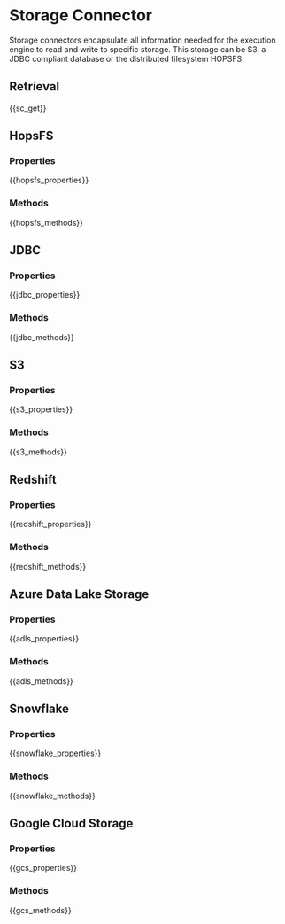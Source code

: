 # Storage Connector

Storage connectors encapsulate all information needed for the execution engine
to read and write to specific storage. This storage can be S3, a JDBC compliant
database or the distributed filesystem HOPSFS.

## Retrieval

{{sc_get}}

## HopsFS

### Properties

{{hopsfs_properties}}

### Methods

{{hopsfs_methods}}

## JDBC

### Properties

{{jdbc_properties}}

### Methods

{{jdbc_methods}}

## S3

### Properties

{{s3_properties}}

### Methods

{{s3_methods}}

## Redshift

### Properties

{{redshift_properties}}

### Methods

{{redshift_methods}}

## Azure Data Lake Storage

### Properties

{{adls_properties}}

### Methods

{{adls_methods}}

## Snowflake

### Properties

{{snowflake_properties}}

### Methods

{{snowflake_methods}}

## Google Cloud Storage

### Properties

{{gcs_properties}}

### Methods

{{gcs_methods}}
